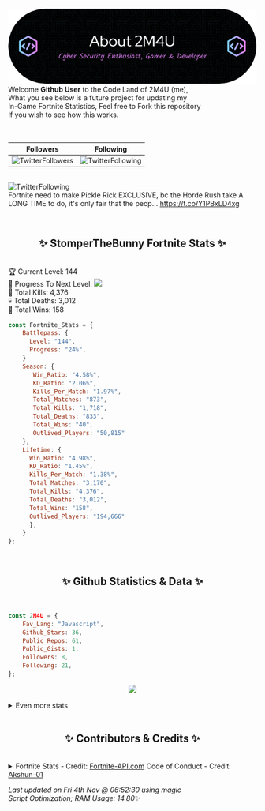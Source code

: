 
  ![Header](./src/github-banner.png)
  <br>
  Welcome **Github User** to the Code Land of 2M4U (me),<br>
  What you see below is a future project for updating my<br>
  In-Game Fortnite Statistics, Feel free to Fork this repository<br>
  If you wish to see how this works.
  <br><br>
  <br>
  
  | Followers  | Following |
  | ---------- |:---------:|
  | ![TwitterFollowers](https://img.shields.io/badge/Twitter%20Followers-79-blue)  | ![TwitterFollowing](https://img.shields.io/badge/Twitter%20Following-218-blue)  |


  <br>![TwitterFollowing](https://img.shields.io/badge/Latest%20Tweet--blue)<br>
  Fortnite need to make Pickle Rick EXCLUSIVE, bc the Horde Rush take A LONG TIME to do, it's only fair that the peop… https://t.co/Y1PBxLD4xg
   
  <br><h2 align="center"> ✨ StomperTheBunny Fortnite Stats ✨</h2><br>
  🏆 Current Level: 144<br>
  🎉 Progress To Next Level: ![](https://geps.dev/progress/24)<br>
  🎯 Total Kills: 4,376<br>
  💀 Total Deaths: 3,012<br>
  👑 Total Wins: 158<br>

```js
const Fortnite_Stats = {
    Battlepass: {
      Level: "144",
      Progress: "24%",    
    }
    Season: { 
       Win_Ratio: "4.58%",
       KD_Ratio: "2.06%",
       Kills_Per_Match: "1.97%",
       Total_Matches: "873",
       Total_Kills: "1,718",
       Total_Deaths: "833",
       Total_Wins: "40",
       Outlived_Players: "50,815"
    },
    Lifetime: {
      Win_Ratio: "4.98%",
      KD_Ratio: "1.45%",
      Kills_Per_Match: "1.38%",
      Total_Matches: "3,170",
      Total_Kills: "4,376",
      Total_Deaths: "3,012",
      Total_Wins: "158",
      Outlived_Players: "194,666"
      },
    }
}; 
```


<br><h2 align="center"> ✨ Github Statistics & Data ✨</h2><br>

```js
const 2M4U = {
    Fav_Lang: "Javascript",
    Github_Stars: 36,
    Public_Repos: 61,
    Public_Gists: 1,
    Followers: 8,
    Following: 21,
}; 
```

<p align="center">
<img src="https://github-readme-streak-stats.herokuapp.com/?user=2M4U&theme=tokyonight">
</p>
<details>
  <summary>
      Even more stats
  </summary>
  <p align="center">
    <img src="https://github-profile-trophy.vercel.app/?username=2M4U&theme=dracula">
    <img src="https://github-readme-stats.vercel.app/api?username=2M4U&theme=tokyonight&count_private=true&show_icons=true&include_all_commits=true">
  </p>
</details>
<br><h2 align="center"> ✨ Contributors & Credits ✨</h2><br>
<details>
  <summary>
      Fortnite Stats - Credit: <a href="https://fortnite-api.com/?utm_source=github.com/2M4U/2M4U">Fortnite-API.com</a>
      Code of Conduct - Credit: <a href="https://github.com/Akshun-01">Akshun-01</a>
  </summary>
</details>

<!-- Last updated on Fri Nov 04 2022 06:52:30 GMT+0000 (Coordinated Universal Time) ;-;-->
<i>Last updated on  Fri 4th Nov @ 06:52:30 using magic<br>
Script Optimization; RAM Usage: 14.80</i>✨